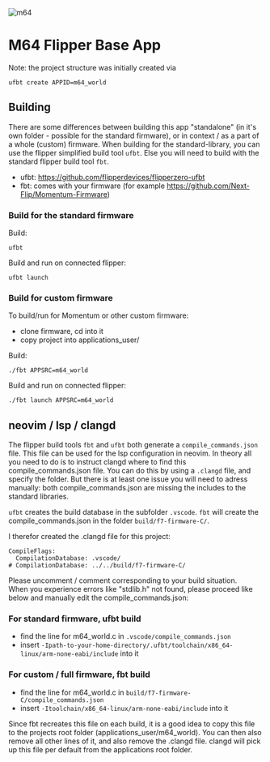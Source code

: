 ![m64](https://github.com/user-attachments/assets/0fad2e2d-9e32-41f3-b705-bfb066cf4363)

# M64 Flipper Base App

Note: the project structure was initially created via 
```
ufbt create APPID=m64_world
```

## Building
There are some differences between building this app "standalone" (in it's own folder - possible for the standard firmware), or in context / as a part of a whole (custom) firmware. When building for the standard-library, you can use the flipper simplified build tool `ufbt`. Else you will need to build with the standard flipper build tool `fbt`. 

- ufbt: https://github.com/flipperdevices/flipperzero-ufbt
- fbt: comes with your firmware (for example https://github.com/Next-Flip/Momentum-Firmware)

### Build for the standard firmware
Build:
```
ufbt
```
Build and run on connected flipper:
```
ufbt launch
```

### Build for custom firmware
To build/run for Momentum or other custom firmware:
 - clone firmware, cd into it
 - copy project into applications_user/

Build:
```
./fbt APPSRC=m64_world
```

Build and run on connected flipper:
```
./fbt launch APPSRC=m64_world
```

## neovim / lsp / clangd
The flipper build tools `fbt` and `ufbt` both generate a `compile_commands.json` file. This file can be used for the lsp configuration in neovim. In theory all you need to do is to instruct clangd where to find this compile_commands.json file. You can do this by using a `.clangd` file, and specify the folder. But there is at least one issue you will need to adress manually: both compile_commands.json are missing the includes to the standard libraries.

`ufbt` creates the build database in the subfolder `.vscode`. `fbt` will create the compile_commands.json in the folder `build/f7-firmware-C/`.  

I therefor created the .clangd file for this project:
```
CompileFlags:
  CompilationDatabase: .vscode/
# CompilationDatabase: ../../build/f7-firmware-C/
```
Please uncomment / comment corresponding to your build situation.  
When you experience errors like "stdlib.h" not found, please proceed like below and manually edit the compile_commands.json:

### For standard firmware, ufbt build 
- find the line for m64_world.c in `.vscode/compile_commands.json`
- insert `-Ipath-to-your-home-directory/.ufbt/toolchain/x86_64-linux/arm-none-eabi/include` into it

### For custom / full firmware, fbt build
 - find the line for m64_world.c in `build/f7-firmware-C/compile_commands.json`
 - insert `-Itoolchain/x86_64-linux/arm-none-eabi/include` into it

Since fbt recreates this file on each build, it is a good idea to copy this file to the projects root folder (applications_user/m64_world). You can then also remove all other lines of it, and also remove the .clangd file. clangd will pick up this file per default from the applications root folder.



